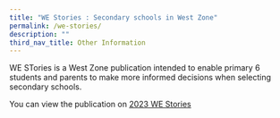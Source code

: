 ```yaml
---
title: "WE Stories : Secondary schools in West Zone"
permalink: /we-stories/
description: ""
third_nav_title: Other Information
---
```

WE STories is a West Zone publication intended to enable primary 6 students and parents to make more informed decisions when selecting secondary schools. 

You can view the publication on [2023 WE Stories](https://go.gov.sg/westories-official)
